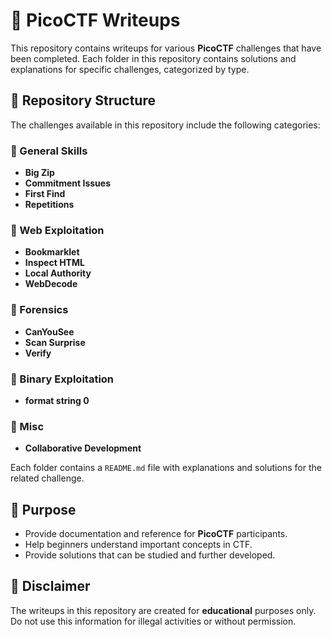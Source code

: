 # 📌 PicoCTF Writeups

This repository contains writeups for various **PicoCTF** challenges that have been completed. Each folder in this repository contains solutions and explanations for specific challenges, categorized by type.

## 📂 Repository Structure

The challenges available in this repository include the following categories:

### 🔹 General Skills
- **Big Zip**
- **Commitment Issues**
- **First Find**
- **Repetitions**

### 🔹 Web Exploitation
- **Bookmarklet**
- **Inspect HTML**
- **Local Authority**
- **WebDecode**

### 🔹 Forensics
- **CanYouSee**
- **Scan Surprise**
- **Verify**

### 🔹 Binary Exploitation
- **format string 0**

### 🔹 Misc
- **Collaborative Development**  

Each folder contains a `README.md` file with explanations and solutions for the related challenge.

## 🚀 Purpose
- Provide documentation and reference for **PicoCTF** participants.
- Help beginners understand important concepts in CTF.
- Provide solutions that can be studied and further developed.

## 📜 Disclaimer
The writeups in this repository are created for **educational** purposes only. Do not use this information for illegal activities or without permission.